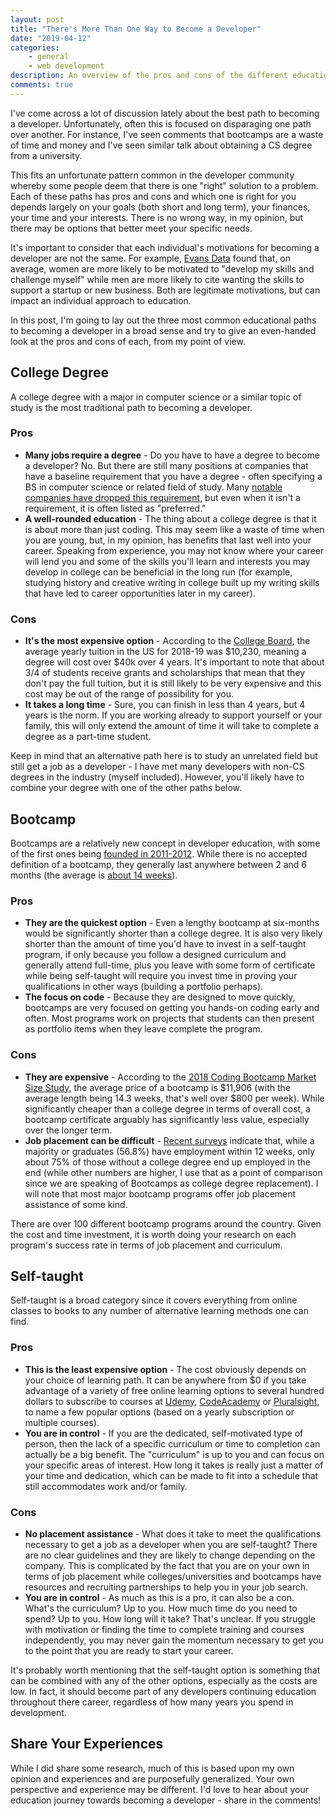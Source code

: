 ```yaml
---
layout: post
title: "There's More Than One Way to Become a Developer"
date: "2019-04-12"
categories:
    - general
    - web development
description: An overview of the pros and cons of the different education options to become a developer 
comments: true
---
```


I've come across a lot of discussion lately about the best path to becoming a developer. Unfortunately, often this is focused on disparaging one path over another. For instance, I've seen comments that bootcamps are a waste of time and money and I've seen similar talk about obtaining a CS degree from a university.

This fits an unfortunate pattern common in the developer community whereby some people deem that there is one "right" solution to a problem. Each of these paths has pros and cons and which one is right for you depends largely on your goals (both short and long term), your finances, your time and your interests. There is no wrong way, in my opinion, but there may be options that better meet your specific needs.

It's important to consider that each individual's motivations for becoming a developer are not the same. For example, [Evans Data](https://evansdata.com/press/viewRelease.php?pressID=277) found that, on average, women are more likely to be motivated to "develop my skills and challenge myself" while men are more likely to cite wanting the skills to support a startup or new business. Both are legitimate motivations, but can impact an individual approach to education.

In this post, I'm going to lay out the three most common educational paths to becoming a developer in a broad sense and try to give an even-handed look at the pros and cons of each, from my point of view.

## College Degree

A college degree with a major in computer science or a similar topic of study is the most traditional path to becoming a developer.

### Pros

* **Many jobs require a degree** - Do you have to have a degree to become a developer? No. But there are still many positions at companies that have a baseline requirement that you have a degree - often specifying a BS in computer science or related field of study. Many [notable companies have dropped this requirement](https://www.glassdoor.com/blog/no-degree-required/), but even when it isn't a requirement, it is often listed as "preferred."
* **A well-rounded education** - The thing about a college degree is that it is about more than just coding. This may seem like a waste of time when you are young, but, in my opinion, has benefits that last well into your career. Speaking from experience, you may not know where your career will lend you and some of the skills you'll learn and interests you may develop in college can be beneficial in the long run (for example, studying history and creative writing in college built up my writing skills that have led to career opportunities later in my career).

### Cons

* **It's the most expensive option** - According to the [College Board](https://trends.collegeboard.org/college-pricing/figures-tables/average-published-undergraduate-charges-sector-2018-19), the average yearly tuition in the US for 2018-19 was $10,230, meaning a degree will cost over $40k over 4 years. It's important to note that about 3/4 of students receive grants and scholarships that mean that they don't pay the full tuition, but it is still likely to be very expensive and this cost may be out of the range of possibility for you.
* **It takes a long time** - Sure, you can finish in less than 4 years, but 4 years is the norm. If you are working already to support yourself or your family, this will only extend the amount of time it will take to complete a degree as a part-time student.

Keep in mind that an alternative path here is to study an unrelated field but still get a job as a developer - I have met many developers with non-CS degrees in the industry (myself included). However, you'll likely have to combine your degree with one of the other paths below.

## Bootcamp

Bootcamps are a relatively new concept in developer education, with some of the first ones being [founded in 2011-2012](https://venturebeat.com/2015/11/08/coding-bootcamps-are-replacing-computer-science-degrees/). While there is no accepted definition of a bootcamp, they generally last anywhere between 2 and 6 months (the average is [about 14 weeks](https://www.coursereport.com/reports/2018-coding-bootcamp-market-size-research)).

### Pros

* **They are the quickest option** - Even a lengthy bootcamp at six-months would be significantly shorter than a college degree. It is also very likely shorter than the amount of time you'd have to invest in a self-taught program, if only because you follow a designed curriculum and generally attend full-time, plus you leave with some form of certificate while being self-taught will require you invest time in proving your qualifications in other ways (building a portfolio perhaps).
* **The focus on code** - Because they are designed to move quickly, bootcamps are very focused on getting you hands-on coding early and often. Most programs work on projects that students can then present as portfolio items when they leave complete the program.

### Cons

* **They are expensive** - According to the [2018 Coding Bootcamp Market Size Study](https://www.coursereport.com/reports/2018-coding-bootcamp-market-size-research), the average price of a bootcamp is $11,906 (with the average length being 14.3 weeks, that's well over $800 per week). While significantly cheaper than a college degree in terms of overall cost, a bootcamp certificate arguably has significantly less value, especially over the longer term.
* **Job placement can be difficult** - [Recent surveys](https://www.switchup.org/rankings/coding-bootcamp-survey#employment-outcomes) indicate that, while a majority or graduates (56.8%) have employment within 12 weeks, only about 75% of those without a college degree end up employed in the end (while other numbers are higher, I use that as a point of comparison since we are speaking of Bootcamps as college degree replacement). I will note that most major bootcamp programs offer job placement assistance of some kind.

There are over 100 different bootcamp programs around the country. Given the cost and time investment, it is worth doing your research on each program's success rate in terms of job placement and curriculum.

## Self-taught

Self-taught is a broad category since it covers everything from online classes to books to any number of alternative learning methods one can find.

### Pros

* **This is the least expensive option** - The cost obviously depends on your choice of learning path. It can be anywhere from $0 if you take advantage of a variety of free online learning options to several hundred dollars to subscribe to courses at [Udemy](https://www.udemy.com/), [CodeAcademy](https://www.codecademy.com) or [Pluralsight](https://www.pluralsight.com), to name a few popular options (based on a yearly subscription or multiple courses).
* **You are in control** - If you are the dedicated, self-motivated type of person, then the lack of a specific curriculum or time to completion can actually be a big benefit. The "curriculum" is up to you and can focus on your specific areas of interest. How long it takes is really just a matter of your time and dedication, which can be made to fit into a schedule that still accommodates work and/or family.

### Cons

* **No placement assistance** - What does it take to meet the qualifications necessary to get a job as a developer when you are self-taught? There are no clear guidelines and they are likely to change depending on the company. This is complicated by the fact that you are on your own in terms of job placement while colleges/universities and bootcamps have resources and recruiting partnerships to help you in your job search.
* **You are in control** - As much as this is a pro, it can also be a con. What's the curriculum? Up to you. How much time do you need to spend? Up to you. How long will it take? That's unclear. If you struggle with motivation or finding the time to complete training and courses independently, you may never gain the momentum necessary to get you to the point that you are ready to start your career.

It's probably worth mentioning that the self-taught option is something that can be combined with any of the other options, especially as the costs are low. In fact, it should become part of any developers continuing education throughout there career, regardless of how many years you spend in development.

## Share Your Experiences

While I did share some research, much of this is based upon my own opinion and experiences and are purposefully generalized. Your own perspective and experience may be different. I'd love to hear about your education journey towards becoming a developer - share in the comments!